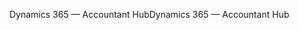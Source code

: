 <span data-ttu-id="9bf52-101">Dynamics 365 — Accountant Hub</span><span class="sxs-lookup"><span data-stu-id="9bf52-101">Dynamics 365 — Accountant Hub</span></span>

